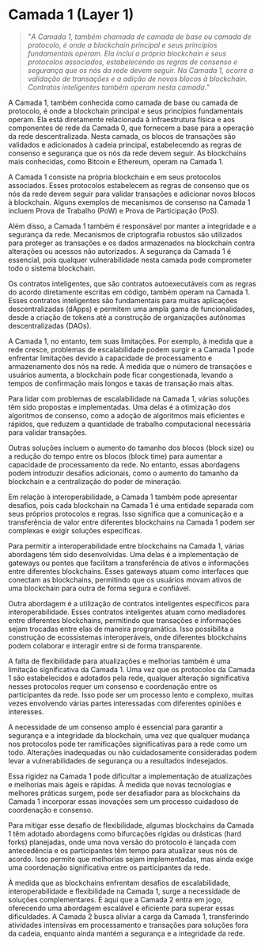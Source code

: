 # Camada 1 (Layer 1)

>"*A Camada 1, também chamada de camada de base ou camada de protocolo, é onde a blockchain principal e seus princípios fundamentais operam. Ela inclui a própria blockchain e seus protocolos associados, estabelecendo as regras de consenso e segurança que os nós da rede devem seguir. Na Camada 1, ocorre a validação de transações e a adição de novos blocos à blockchain. Contratos inteligentes também operam nesta camada.*"

A Camada 1, também conhecida como camada de base ou camada de protocolo, é onde a blockchain principal e seus princípios fundamentais operam. Ela está diretamente relacionada à infraestrutura física e aos componentes de rede da Camada 0, que fornecem a base para a operação da rede descentralizada. Nesta camada, os blocos de transações são validados e adicionados à cadeia principal, estabelecendo as regras de consenso e segurança que os nós da rede devem seguir. As blockchains mais conhecidas, como Bitcoin e Ethereum, operam na Camada 1.

A Camada 1 consiste na própria blockchain e em seus protocolos associados. Esses protocolos estabelecem as regras de consenso que os nós da rede devem seguir para validar transações e adicionar novos blocos à blockchain. Alguns exemplos de mecanismos de consenso na Camada 1 incluem Prova de Trabalho (PoW) e Prova de Participação (PoS).

Além disso, a Camada 1 também é responsável por manter a integridade e a segurança da rede. Mecanismos de criptografia robustos são utilizados para proteger as transações e os dados armazenados na blockchain contra alterações ou acessos não autorizados. A segurança da Camada 1 é essencial, pois qualquer vulnerabilidade nesta camada pode comprometer todo o sistema blockchain.

Os contratos inteligentes, que são contratos autoexecutáveis com as regras do acordo diretamente escritas em código, também operam na Camada 1. Esses contratos inteligentes são fundamentais para muitas aplicações descentralizadas (dApps) e permitem uma ampla gama de funcionalidades, desde a criação de tokens até a construção de organizações autônomas descentralizadas (DAOs).

A Camada 1, no entanto, tem suas limitações. Por exemplo, à medida que a rede cresce, problemas de escalabilidade podem surgir e a Camada 1 pode enfrentar limitações devido à capacidade de processamento e armazenamento dos nós na rede. À medida que o número de transações e usuários aumenta, a blockchain pode ficar congestionada, levando a tempos de confirmação mais longos e taxas de transação mais altas.

Para lidar com problemas de escalabilidade na Camada 1, várias soluções têm sido propostas e implementadas. Uma delas é a otimização dos algoritmos de consenso, como a adoção de algoritmos mais eficientes e rápidos, que reduzem a quantidade de trabalho computacional necessária para validar transações.

Outras soluções incluem o aumento do tamanho dos blocos (block size) ou a redução do tempo entre os blocos (block time) para aumentar a capacidade de processamento da rede. No entanto, essas abordagens podem introduzir desafios adicionais, como o aumento do tamanho da blockchain e a centralização do poder de mineração.

Em relação à interoperabilidade, a Camada 1 também pode apresentar desafios, pois cada blockchain na Camada 1 é uma entidade separada com seus próprios protocolos e regras. Isso significa que a comunicação e a transferência de valor entre diferentes blockchains na Camada 1 podem ser complexas e exigir soluções específicas.

Para permitir a interoperabilidade entre blockchains na Camada 1, várias abordagens têm sido desenvolvidas. Uma delas é a implementação de gateways ou pontes que facilitam a transferência de ativos e informações entre diferentes blockchains. Esses gateways atuam como interfaces que conectam as blockchains, permitindo que os usuários movam ativos de uma blockchain para outra de forma segura e confiável.

Outra abordagem é a utilização de contratos inteligentes específicos para interoperabilidade. Esses contratos inteligentes atuam como mediadores entre diferentes blockchains, permitindo que transações e informações sejam trocadas entre elas de maneira programática. Isso possibilita a construção de ecossistemas interoperáveis, onde diferentes blockchains podem colaborar e interagir entre si de forma transparente.

A falta de flexibilidade para atualizações e melhorias também é uma limitação significativa da Camada 1. Uma vez que os protocolos da Camada 1 são estabelecidos e adotados pela rede, qualquer alteração significativa nesses protocolos requer um consenso e coordenação entre os participantes da rede. Isso pode ser um processo lento e complexo, muitas vezes envolvendo várias partes interessadas com diferentes opiniões e interesses.

A necessidade de um consenso amplo é essencial para garantir a segurança e a integridade da blockchain, uma vez que qualquer mudança nos protocolos pode ter ramificações significativas para a rede como um todo. Alterações inadequadas ou não cuidadosamente consideradas podem levar a vulnerabilidades de segurança ou a resultados indesejados.

Essa rigidez na Camada 1 pode dificultar a implementação de atualizações e melhorias mais ágeis e rápidas. À medida que novas tecnologias e melhores práticas surgem, pode ser desafiador para as blockchains da Camada 1 incorporar essas inovações sem um processo cuidadoso de coordenação e consenso.

Para mitigar esse desafio de flexibilidade, algumas blockchains da Camada 1 têm adotado abordagens como bifurcações rígidas ou drásticas (hard forks) planejadas, onde uma nova versão do protocolo é lançada com antecedência e os participantes têm tempo para atualizar seus nós de acordo. Isso permite que melhorias sejam implementadas, mas ainda exige uma coordenação significativa entre os participantes da rede.

À medida que as blockchains enfrentam desafios de escalabilidade, interoperabilidade e flexibilidade na Camada 1, surge a necessidade de soluções complementares. É aqui que a Camada 2 entra em jogo, oferecendo uma abordagem escalável e eficiente para superar essas dificuldades. A Camada 2 busca aliviar a carga da Camada 1, transferindo atividades intensivas em processamento e transações para soluções fora da cadeia, enquanto ainda mantém a segurança e a integridade da rede.
